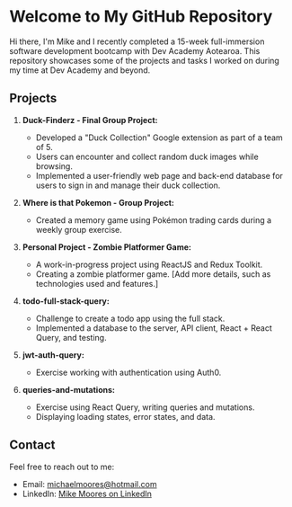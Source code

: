 # Welcome to My GitHub Repository

Hi there, I'm Mike and I recently completed a 15-week full-immersion software development bootcamp with Dev Academy Aotearoa. This repository showcases some of the projects and tasks I worked on during my time at Dev Academy and beyond.

## Projects

1. **Duck-Finderz - Final Group Project:**
   - Developed a "Duck Collection" Google extension as part of a team of 5.
   - Users can encounter and collect random duck images while browsing.
   - Implemented a user-friendly web page and back-end database for users to sign in and manage their duck collection.

2. **Where is that Pokemon - Group Project:**
   - Created a memory game using Pokémon trading cards during a weekly group exercise.

3. **Personal Project - Zombie Platformer Game:**
   - A work-in-progress project using ReactJS and Redux Toolkit.
   - Creating a zombie platformer game. [Add more details, such as technologies used and features.]

4. **todo-full-stack-query:**
   - Challenge to create a todo app using the full stack.
   - Implemented a database to the server, API client, React + React Query, and testing.

5. **jwt-auth-query:**
   - Exercise working with authentication using Auth0.

6. **queries-and-mutations:**
   - Exercise using React Query, writing queries and mutations.
   - Displaying loading states, error states, and data.

## Contact

Feel free to reach out to me:

- Email: [michaelmoores@hotmail.com](mailto:michaelmoores@hotmail.com)
- LinkedIn: [Mike Moores on LinkedIn](https://www.linkedin.com/in/mike-moores-36b6a82a4/)



